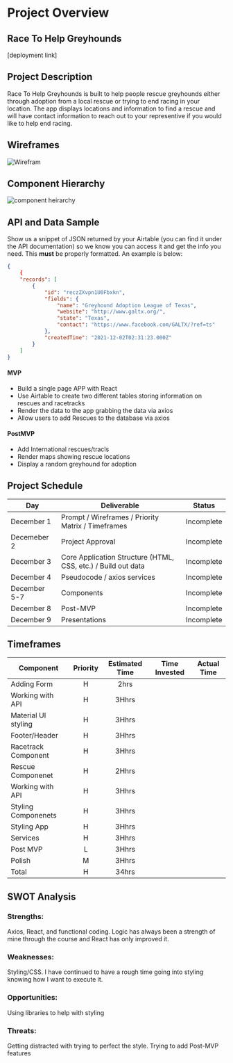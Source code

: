 # Project Overview

## Race To Help Greyhounds

[deployment link]

## Project Description

Race To Help Greyhounds is built to help people rescue greyhounds either through adoption from a local rescue or trying to end racing in your location. The app displays locations and information to find a rescue and will have contact information to reach out to your representive if you would like to help end racing.

## Wireframes

![Wirefram](https://i.imgur.com/pDCqb4O.png)

## Component Hierarchy

![component heirarchy](https://i.imgur.com/Kd24g6h.png)

## API and Data Sample

Show us a snippet of JSON returned by your Airtable (you can find it under the API documentation) so we know you can access it and get the info you need. This __must__ be properly formatted. An example is below:

```json
{
    {
    "records": [
        {
            "id": "reczZXvpn1U0Fbxkn",
            "fields": {
                "name": "Greyhound Adoption League of Texas",
                "website": "http://www.galtx.org/",
                "state": "Texas",
                "contact": "https://www.facebook.com/GALTX/?ref=ts"
            },
            "createdTime": "2021-12-02T02:31:23.000Z"
        }
    ]
}
```


#### MVP 

- Build a single page APP with React
- Use Airtable to create two different tables storing information on rescues and racetracks
- Render the data to the app grabbing the data via axios
- Allow users to add Rescues to the database via axios


#### PostMVP  

- Add International rescues/tracls
- Render maps showing rescue locations
- Display a random greyhound for adoption

## Project Schedule



|  Day | Deliverable | Status
|---|---| ---|
|December 1| Prompt / Wireframes / Priority Matrix / Timeframes | Incomplete
|Decemeber 2| Project Approval | Incomplete
|December 3| Core Application Structure (HTML, CSS, etc.) / Build out data| Incomplete
|December 4| Pseudocode / axios services | Incomplete
|December 5-7| Components  | Incomplete
|December 8| Post-MVP | Incomplete
|December 9| Presentations | Incomplete

## Timeframes

| Component | Priority | Estimated Time | Time Invested | Actual Time |
| --- | :---: |  :---: | :---: | :---: |
| Adding Form | H |2hrs |  |  |
| Working with API | H|3Hhrs | |  |  |
| Material UI styling | H|3Hhrs | |  |  |
| Footer/Header | H|3Hhrs | |  |  |
| Racetrack Component| H|3Hhrs | |  |  |
| Rescue Componenet | H|2Hhrs | |  |  |
| Working with API | H|3Hhrs | |  |  |
| Styling Componenets| H|3Hhrs | |  |  |
| Styling App | H|3Hhrs | |  |  |
| Services |H | 3Hhrs | |  |  |
| Post MVP | L |3Hhrs | |  |  |
| Polish | M |3Hhrs | |  |  |
| Total | H | 34hrs|  |  |

## SWOT Analysis

### Strengths:
Axios, React, and functional coding. Logic has always been a strength of mine through the course and React has only improved it.

### Weaknesses:
Styling/CSS. I have continued to have a rough time going into styling knowing how I want to execute it.

### Opportunities:
Using libraries to help with styling

### Threats:
Getting distracted with trying to perfect the style. Trying to add Post-MVP features